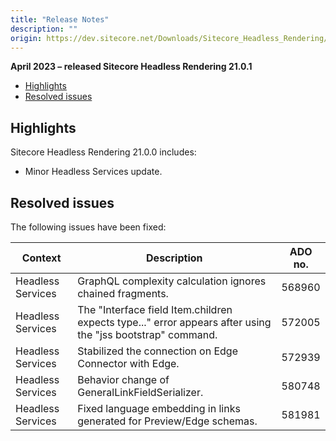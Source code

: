 ```yaml
---
title: "Release Notes"
description: ""
origin: https://dev.sitecore.net/Downloads/Sitecore_Headless_Rendering/21x/Sitecore_Headless_Rendering_2101/Release_Notes
---
```


**April 2023 – released Sitecore Headless Rendering 21.0.1**

-   [Highlights](#Highlights)
-   [Resolved issues](#Resolved)

## Highlights

Sitecore Headless Rendering 21.0.0 includes:

-   Minor Headless Services update.

## Resolved issues

The following issues have been fixed:

 | Context | Description | ADO no. |
 | --- | --- | --- |
 | Headless Services | ​GraphQL complexity calculation ignores chained fragments. | 568960 |
 | Headless Services | The "Interface field Item.children expects type..." error appears after using the "jss bootstrap" command. | 572005 |
 | Headless Services | Stabilized the connection on Edge Connector with Edge. | 572939 |
 | Headless Services | Behavior change of GeneralLinkFieldSerializer. | 580748 |
 | Headless Services | Fixed language embedding in links generated for Preview/Edge schemas. | 581981 |